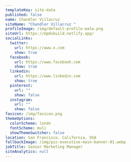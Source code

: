 ```yaml
---
templateKey: site-data
published: false
name: Chandler Villacruz
siteName: "Chandler Villacruz "
profileImage: /img/default-profile-male.png
siteUrl: https://mpdsbuild.netlify.app/
socialLinks:
  twitter:
    url: https://www.x.com
    show: true
  facebook:
    url: https://www.facebook.com
    show: true
  linkedin:
    url: https://www.linkedin.com
    show: true
  pinterest:
    url: ""
    show: false
  instagram:
    url: ""
    show: false
favicon: /img/favicon.png
themeOptions:
  colorScheme: londn
  fontScheme: muli
  showThemeSwitcher: false
location: San Francisco, California, USA
fallbackImage: /img/pic-executive-main-banner-01.webp
jobTitle: Senior Marketing Manager
siteAnalytics: null
---
```


